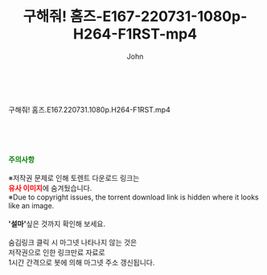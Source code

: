 ﻿---
layout: post
title:  "구해줘! 홈즈-E167-220731-1080p-H264-F1RST-mp4"
author: John
categories: [ 방송/음악 ]
tags: [  ]
image:  
description: "구해줘! 홈즈-E167-220731-1080p-H264-F1RST-mp4 torrent 정보 공유"
toc: true
toc_sticky: true
---

<br>
<div class="view-img">
<a class="view_image" href="https://torrentmobile59.com/bbs/view_image.php?fn=%2Fdata%2Ffile%2Fmusic%2F3659260999_9cRHmqyb_8d65fba77c808f7255193efc002c457838b87765.jpg" target="_blank"><img alt="" class="img-tag" content="https://torrentmobile59.com/data/file/music/3659260999_9cRHmqyb_8d65fba77c808f7255193efc002c457838b87765.jpg" itemprop="image" src="https://torrentmobile59.com/data/file/music/thumb-3659260999_9cRHmqyb_8d65fba77c808f7255193efc002c457838b87765_835x2244.jpg"/></a></div><div class="view-content" itemprop="description">
<p>구해줘! 홈즈.E167.220731.1080p.H264-F1RST.mp4<br/></p> </div>
    
<br><br><br>
<p data-ke-size="size16"><b><span style="color: green;">주의사항</span></b><br /><br />※저작권 문제로 인해 토렌트 다운로드 링크는<br /><b><span style="color: red;">유사 이미지</span></b>에 숨겨뒀습니다.<br />※Due to copyright issues, the torrent download link is hidden where it looks like an image.<br /><br /><b>'설마'</b>싶은 것까지 확인해 보세요.<br /><br />숨김링크 클릭 시 마그넷 나타나지 않는 것은<br />저작권으로 인한 링크만료 자료로<br />1시간 간격으로 봇에 의해 마그넷 주소 갱신됩니다.</p>
